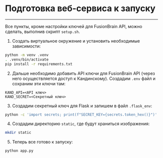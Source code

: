 # Подготовка веб-сервиса к запуску
---
Все пункты, кроме настройки ключей для FusionBrain API, можно сделать, выполнив скрипт `setup.sh`.

1. Создать виртуальное окружение и установить необходимые зависимости:
```bash
python -m venv .venv
. .venv/bin/activate
pip install -r requirements.txt
```

2. Дальше необходимо добавить API ключи для FusionBrain API (через него осуществляется доступ к Кандинскому). Создадим `.env` файл и сохраним эти ключи там:

```
KAND_API=<API ключ>
KAND_SECRET=<Секретный ключ>
```

3. Создадим секретный ключ для Flask и запишем в файл `.flask_env`: 

```bash
python -c 'import secrets; print(f"SECRET_KEY={secrets.token_hex()}")' > .flask_env
```

4. Создадим директорию `static`, где будут храниться изображения:
```bash
mkdir static
```

5. Теперь все готово к запуску:

```bash
python app.py
```

